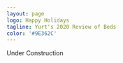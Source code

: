 ```yaml
---
layout: page
logo: Happy Holidays
tagline: Yurt's 2020 Review of Beds
color: '#9E362C'
---
```



Under Construction



